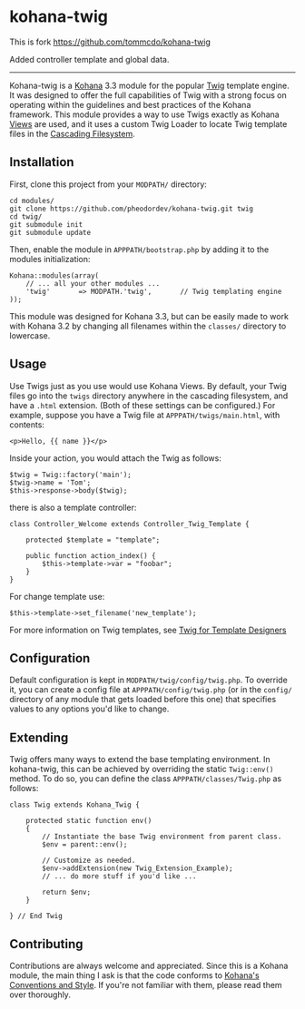 kohana-twig
===========

This is fork https://github.com/tommcdo/kohana-twig 

Added controller template and global data.

---

Kohana-twig is a [Kohana][1] 3.3 module for the popular [Twig][2] template
engine. It was designed to offer the full capabilities of Twig with a strong
focus on operating within the guidelines and best practices of the Kohana
framework. This module provides a way to use Twigs exactly as Kohana [Views][3]
are used, and it uses a custom Twig Loader to locate Twig template files in the
[Cascading Filesystem][4].

Installation
------------

First, clone this project from your `MODPATH/` directory:

	cd modules/
	git clone https://github.com/pheodordev/kohana-twig.git twig
	cd twig/
	git submodule init
	git submodule update

Then, enable the module in `APPPATH/bootstrap.php` by adding it to the modules
initialization:

	Kohana::modules(array(
		// ... all your other modules ...
		'twig'       => MODPATH.'twig',       // Twig templating engine
	));

This module was designed for Kohana 3.3, but can be easily made to work with
Kohana 3.2 by changing all filenames within the `classes/` directory to
lowercase.

Usage
-----

Use Twigs just as you use would use Kohana Views. By default, your Twig files
go into the `twigs` directory anywhere in the cascading filesystem, and have
a `.html` extension. (Both of these settings can be configured.) For example,
suppose you have a Twig file at `APPPATH/twigs/main.html`, with contents:

	<p>Hello, {{ name }}</p>

Inside your action, you would attach the Twig as follows:

	$twig = Twig::factory('main');
	$twig->name = 'Tom';
	$this->response->body($twig);
	
	
there is also a template controller:

    class Controller_Welcome extends Controller_Twig_Template {

        protected $template = "template";
            
        public function action_index() {
            $this->template->var = "foobar";
        }
    }
        

For change template use: 
  
    $this->template->set_filename('new_template');


For more information on Twig templates, see [Twig for Template Designers][5]

Configuration
-------------

Default configuration is kept in `MODPATH/twig/config/twig.php`. To override
it, you can create a config file at `APPPATH/config/twig.php` (or in the
`config/` directory of any module that gets loaded before this one) that
specifies values to any options you'd like to change.

Extending
---------

Twig offers many ways to extend the base templating environment. In
kohana-twig, this can be achieved by overriding the static `Twig::env()`
method. To do so, you can define the class `APPPATH/classes/Twig.php` as
follows:

	class Twig extends Kohana_Twig {

		protected static function env()
		{
			// Instantiate the base Twig environment from parent class.
			$env = parent::env();

			// Customize as needed.
			$env->addExtension(new Twig_Extension_Example);
			// ... do more stuff if you'd like ...

			return $env;
		}

	} // End Twig

Contributing
------------

Contributions are always welcome and appreciated. Since this is a Kohana
module, the main thing I ask is that the code conforms to
[Kohana's Conventions and Style][6]. If you're not familiar with them,
please read them over thoroughly.

[1]: http://kohanaframework.org
[2]: http://twig.sensiolabs.org
[3]: http://kohanaframework.org/3.3/guide/kohana/mvc/views
[4]: http://kohanaframework.org/3.3/guide/kohana/files
[5]: http://twig.sensiolabs.org/doc/templates.html
[6]: http://kohanaframework.org/3.3/guide/kohana/conventions
